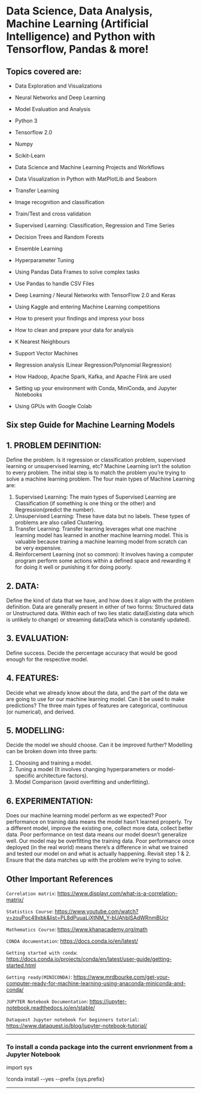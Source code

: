 # Data Science, Data Analysis, Machine Learning (Artificial Intelligence) and Python with Tensorflow, Pandas & more!
## Topics covered are:

* Data Exploration and Visualizations

* Neural Networks and Deep Learning

* Model Evaluation and Analysis

* Python 3

* Tensorflow 2.0

* Numpy

* Scikit-Learn

* Data Science and Machine Learning Projects and Workflows

* Data Visualization in Python with MatPlotLib and Seaborn

* Transfer Learning

* Image recognition and classification

* Train/Test and cross validation

* Supervised Learning: Classification, Regression and Time Series

* Decision Trees and Random Forests

* Ensemble Learning

* Hyperparameter Tuning

* Using Pandas Data Frames to solve complex tasks

* Use Pandas to handle CSV Files

* Deep Learning / Neural Networks with TensorFlow 2.0 and Keras

* Using Kaggle and entering Machine Learning competitions

* How to present your findings and impress your boss

* How to clean and prepare your data for analysis

* K Nearest Neighbours

* Support Vector Machines

* Regression analysis (Linear Regression/Polynomial Regression)

* How Hadoop, Apache Spark, Kafka, and Apache Flink are used

* Setting up your environment with Conda, MiniConda, and Jupyter Notebooks

* Using GPUs with Google Colab


## Six step Guide for Machine Learning Models

## 1. PROBLEM DEFINITION:

Define the problem. Is it regression or classification problem, supervised learning or unsupervised learning, etc?
Machine Learning isn’t the solution to every problem. The initial step is to match the problem you’re trying to solve a machine learning problem.
The four main types of Machine Learning are:
1. Supervised Learning: The main types of Supervised Learning are Classification (if something is one thing or the other) and Regression(predict the number).
2. Unsupervised Learning: These have data but no labels. These types of problems are also called Clustering.
3. Transfer Learning: Transfer learning leverages what one machine learning model has learned in another machine learning model. This is valuable because training a machine learning model from scratch can be very expensive.
4. Reinforcement Learning (not so common): It involves having a computer program perform some actions within a defined space and rewarding it for doing it well or punishing it for doing poorly.

## 2. DATA:
Define the kind of data that we have, and how does it align with the problem definition.
Data are generally present in either of two forms: Structured data or Unstructured data. Within each of two lies static data(Existing data which is unlikely to change) or streaming data(Data which is constantly updated).

## 3. EVALUATION:
Define success. Decide the percentage accuracy that would be good enough for the respective model.

## 4. FEATURES:
Decide what we already know about the data, and the part of the data we are going to use for our machine learning model. Can it be used to make predictions? The three main types of features are categorical, continuous (or numerical), and derived.

## 5. MODELLING:
Decide the model we should choose. Can it be improved further?
Modelling can be broken down into three parts:
1. Choosing and training a model.
2. Tuning a model (It involves changing hyperparameters or model-specific architecture factors).
3. Model Comparison (avoid overfitting and underfitting).

## 6. EXPERIMENTATION:
Does our machine learning model perform as we expected?
Poor performance on training data means the model hasn’t learned properly. Try a different model, improve the existing one, collect more data, collect better data.
Poor performance on test data means our model doesn’t generalize well. Our model may be overfitting the training data.
Poor performance once deployed (in the real world) means there’s a difference in what we trained and tested our model on and what is actually happening. Revisit step 1 & 2. Ensure that the data matches up with the problem we’re trying to solve.



## Other Important References

`Correlation matrix`: https://www.displayr.com/what-is-a-correlation-matrix/

`Statistics Course`: https://www.youtube.com/watch?v=zouPoc49xbk&list=PL8dPuuaLjXtNM_Y-bUAhblSAdWRnmBUcr

`Mathematics Course`: https://www.khanacademy.org/math

`CONDA documentation`: https://docs.conda.io/en/latest/

`Getting started with conda`: https://docs.conda.io/projects/conda/en/latest/user-guide/getting-started.html

`Getting ready(MINICONDA)`: https://www.mrdbourke.com/get-your-computer-ready-for-machine-learning-using-anaconda-miniconda-and-conda/

`JUPYTER Notebook Documentation`: https://jupyter-notebook.readthedocs.io/en/stable/

`Dataquest Jupyter notebook for beginners tutorial`: https://www.dataquest.io/blog/jupyter-notebook-tutorial/


<hr/>

### To install a conda package into the current envrionment from a Jupyter Notebook

import sys

!conda install --yes --prefix {sys.prefix} <package name>

<hr/>

